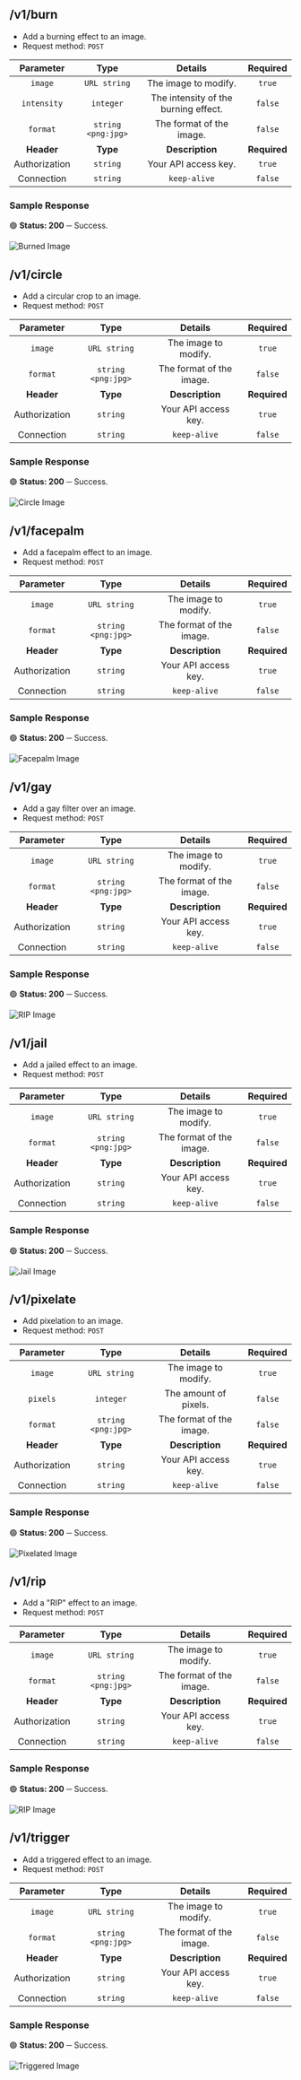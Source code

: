 ## /v1/burn

- Add a burning effect to an image.
- Request method: `POST`

| **Parameter** | **Type** | **Details** | **Required** |
| :---: | :---: | :---: | :---: |
| `image` | `URL string` | The image to modify. | `true` |
| `intensity` | `integer` | The intensity of the burning effect. | `false` |
| `format` | `string <png:jpg>` | The format of the image. | `false` |
| **Header** | **Type** | **Description** | **Required** |
| Authorization | `string` | Your API access key. | `true` |
| Connection | `string` | `keep-alive` | `false` |

### Sample Response

🟢 **Status: 200** ─ Success.

<img src="../../../images/responses/Burned.png" alt="Burned Image">

## /v1/circle

- Add a circular crop to an image.
- Request method: `POST`

| **Parameter** | **Type** | **Details** | **Required** |
| :---: | :---: | :---: | :---: |
| `image` | `URL string` | The image to modify. | `true` |
| `format` | `string <png:jpg>` | The format of the image. | `false` |
| **Header** | **Type** | **Description** | **Required** |
| Authorization | `string` | Your API access key. | `true` |
| Connection | `string` | `keep-alive` | `false` |

### Sample Response

🟢 **Status: 200** ─ Success.

<img src="../../../images/responses/Circle.png" alt="Circle Image">

## /v1/facepalm

- Add a facepalm effect to an image.
- Request method: `POST`

| **Parameter** | **Type** | **Details** | **Required** |
| :---: | :---: | :---: | :---: |
| `image` | `URL string` | The image to modify. | `true` |
| `format` | `string <png:jpg>` | The format of the image. | `false` |
| **Header** | **Type** | **Description** | **Required** |
| Authorization | `string` | Your API access key. | `true` |
| Connection | `string` | `keep-alive` | `false` |

### Sample Response

🟢 **Status: 200** ─ Success.

<img src="../../../images/responses/Facepalm.png" alt="Facepalm Image">

## /v1/gay

- Add a gay filter over an image.
- Request method: `POST`

| **Parameter** | **Type** | **Details** | **Required** |
| :---: | :---: | :---: | :---: |
| `image` | `URL string` | The image to modify. | `true` |
| `format` | `string <png:jpg>` | The format of the image. | `false` |
| **Header** | **Type** | **Description** | **Required** |
| Authorization | `string` | Your API access key. | `true` |
| Connection | `string` | `keep-alive` | `false` |

### Sample Response

🟢 **Status: 200** ─ Success.

<img src="../../../images/responses/Gay.png" alt="RIP Image">

## /v1/jail

- Add a jailed effect to an image.
- Request method: `POST`

| **Parameter** | **Type** | **Details** | **Required** |
| :---: | :---: | :---: | :---: |
| `image` | `URL string` | The image to modify. | `true` |
| `format` | `string <png:jpg>` | The format of the image. | `false` |
| **Header** | **Type** | **Description** | **Required** |
| Authorization | `string` | Your API access key. | `true` |
| Connection | `string` | `keep-alive` | `false` |

### Sample Response

🟢 **Status: 200** ─ Success.

<img src="../../../images/responses/Jail.png" alt="Jail Image">

## /v1/pixelate

- Add pixelation to an image.
- Request method: `POST`

| **Parameter** | **Type** | **Details** | **Required** |
| :---: | :---: | :---: | :---: |
| `image` | `URL string` | The image to modify. | `true` |
| `pixels` | `integer` | The amount of pixels. | `false` |
| `format` | `string <png:jpg>` | The format of the image. | `false` |
| **Header** | **Type** | **Description** | **Required** |
| Authorization | `string` | Your API access key. | `true` |
| Connection | `string` | `keep-alive` | `false` |

### Sample Response

🟢 **Status: 200** ─ Success.

<img src="../../../images/responses/Pixelated.png" alt="Pixelated Image">

## /v1/rip

- Add a "RIP" effect to an image.
- Request method: `POST`

| **Parameter** | **Type** | **Details** | **Required** |
| :---: | :---: | :---: | :---: |
| `image` | `URL string` | The image to modify. | `true` |
| `format` | `string <png:jpg>` | The format of the image. | `false` |
| **Header** | **Type** | **Description** | **Required** |
| Authorization | `string` | Your API access key. | `true` |
| Connection | `string` | `keep-alive` | `false` |

### Sample Response

🟢 **Status: 200** ─ Success.

<img src="../../../images/responses/RIP.png" alt="RIP Image">

## /v1/trigger

- Add a triggered effect to an image.
- Request method: `POST`

| **Parameter** | **Type** | **Details** | **Required** |
| :---: | :---: | :---: | :---: |
| `image` | `URL string` | The image to modify. | `true` |
| `format` | `string <png:jpg>` | The format of the image. | `false` |
| **Header** | **Type** | **Description** | **Required** |
| Authorization | `string` | Your API access key. | `true` |
| Connection | `string` | `keep-alive` | `false` |

### Sample Response

🟢 **Status: 200** ─ Success.

<img src="../../../images/responses/Triggered.gif" alt="Triggered Image">